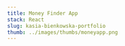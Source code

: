 ```yaml
---
title: Money Finder App
stack: React
slug: kasia-bienkowska-portfolio
thumb: ../images/thumbs/moneyapp.png
---
```



